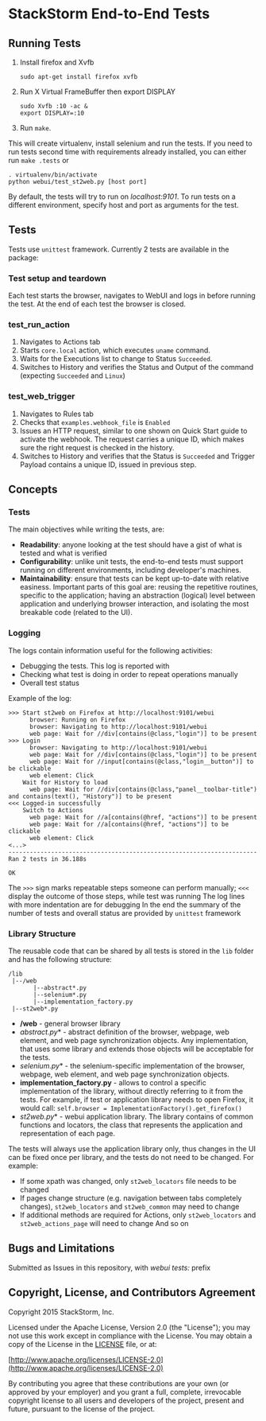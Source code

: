 # StackStorm End-to-End Tests

## Running Tests

1. Install firefox and Xvfb

    ```
    sudo apt-get install firefox xvfb
    ```

2. Run X Virtual FrameBuffer then export DISPLAY

    ```
    sudo Xvfb :10 -ac &
    export DISPLAY=:10
    ```

3. Run `make`.

  This will create virtualenv, install selenium and run the tests. If you need to run tests second time with requirements already installed, you can either run `make .tests` or

  ```
  . virtualenv/bin/activate
  python webui/test_st2web.py [host port]
  ```

By default, the tests will try to run on _localhost:9101_. To run tests on a different environment, specify host and port as arguments for the test.

## Tests

Tests use ``unittest`` framework. Currently 2 tests are available in the package:

### Test setup and teardown

Each test starts the browser, navigates to WebUI and logs in before running the test.
At the end of each test the browser is closed.

### test_run_action

1. Navigates to Actions tab
2. Starts ``core.local`` action, which executes ``uname`` command.
3. Waits for the Executions list to change to Status ``Succeeded``.
4. Switches to History and verifies the Status and Output of the command (expecting ``Succeeded`` and ``Linux``)

### test_web_trigger

1. Navigates to Rules tab
2. Checks that ``examples.webhook_file`` is ``Enabled``
3. Issues an HTTP request, similar to one shown on Quick Start guide to activate the webhook. The request carries a unique ID, which makes sure the right request is checked in the history.
4. Switches to History and verifies that the Status is ``Succeeded`` and Trigger Payload contains a unique ID, issued in previous step.

## Concepts

### Tests

The main objectives while writing the tests, are:

* **Readability**: anyone looking at the test should have a gist of what is tested and what is verified
* **Configurability**: unlike unit tests, the end-to-end tests must support running on different environments, including developer's machines.
* **Maintainability**: ensure that tests can be kept up-to-date with relative easiness. Important parts of this goal are: reusing the repetitive routines, specific to the application; having an abstraction (logical) level between application and underlying browser interaction, and isolating the most breakable code (related to the UI).

### Logging

The logs contain information useful for the following activities:

* Debugging the tests. This log is reported with
* Checking what test is doing in order to repeat operations manually
* Overall test status

Example of the log:

    >>> Start st2web on Firefox at http://localhost:9101/webui
          browser: Running on Firefox
          browser: Navigating to http://localhost:9101/webui
          web page: Wait for //div[contains(@class,"login")] to be present
    >>> Login
          browser: Navigating to http://localhost:9101/webui
          web page: Wait for //div[contains(@class,"login")] to be present
          web page: Wait for //input[contains(@class,"login__button")] to be clickable
          web element: Click
        Wait for History to load
          web page: Wait for //div[contains(@class,"panel__toolbar-title") and contains(text(), "History")] to be present
    <<< Logged-in successfully
        Switch to Actions
          web page: Wait for //a[contains(@href, "actions")] to be present
          web page: Wait for //a[contains(@href, "actions")] to be clickable
          web element: Click
    <...>
    ----------------------------------------------------------------------
    Ran 2 tests in 36.188s

    OK

The ``>>>`` sign marks repeatable steps someone can perform manually; ``<<<`` display the outcome of those steps, while test was running
The log lines with more indentation are for debugging
In the end the summary of the number of tests and overall status are provided by ``unittest`` framework

### Library Structure

The reusable code that can be shared by all tests is stored in the ``lib`` folder and has the following structure:

    /lib
     |--/web
           |--abstract*.py
           |--selenium*.py
           |--implementation_factory.py
     |--st2web*.py

* **/web** - general browser library
* **abstract*.py** - abstract definition of the browser, webpage, web element, and web page synchronization objects. Any implementation, that uses some library and extends those objects will be acceptable for the tests.
* **selenium*.py** - the selenium-specific implementation of the browser, webpage, web element, and web page synchronization objects.
* **implementation_factory.py** - allows to control a specific implementation of the library, without directly referring to it from the tests. For example, if test or application library needs to open Firefox, it would call:
    ``self.browser = ImplementationFactory().get_firefox()``
* **st2web*.py** - webui application library. The library contains of common functions and locators, the class that represents the application and representation of each page.

The tests will always use the application library only, thus changes in the UI can be fixed once per library, and the tests do not need to be changed. For example:

* If some xpath was changed, only ``st2web_locators`` file needs to be changed
* If pages change structure (e.g. navigation between tabs completely changes), ``st2web_locators`` and ``st2web_common`` may need to change
* If additional methods are required for Actions, only ``st2web_locators`` and ``st2web_actions_page`` will need to change
And so on

## Bugs and Limitations

Submitted as Issues in this repository, with _webui tests:_ prefix

## Copyright, License, and Contributors Agreement

Copyright 2015 StackStorm, Inc.

Licensed under the Apache License, Version 2.0 (the "License"); you may not use this work except in compliance with the License. You may obtain a copy of the License in the [LICENSE](LICENSE) file, or at:

[http://www.apache.org/licenses/LICENSE-2.0](http://www.apache.org/licenses/LICENSE-2.0)

By contributing you agree that these contributions are your own (or approved by your employer) and you grant a full, complete, irrevocable copyright license to all users and developers of the project, present and future, pursuant to the license of the project.
